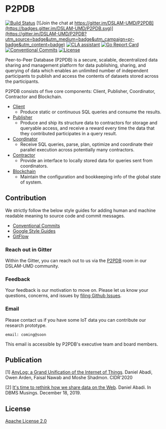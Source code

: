 # P2PDB

[![Build Status](https://travis-ci.org/DSLAM-UMD/P2PDB.svg?branch=develop)](https://travis-ci.org/DSLAM-UMD/P2PDB)
[![Join the chat at https://gitter.im/DSLAM-UMD/P2PDB](https://badges.gitter.im/DSLAM-UMD/P2PDB.svg)](https://gitter.im/DSLAM-UMD/P2PDB?utm_source=badge&utm_medium=badge&utm_campaign=pr-badge&utm_content=badge)
<a href="https://cla-assistant.io/DSLAM-UMD/P2PDB"><img src="https://cla-assistant.io/readme/badge/DSLAM-UMD/P2PDB" alt="CLA assistant" /></a>
[![Go Report Card](https://goreportcard.com/badge/github.com/DSLAM-UMD/P2PDB)](https://goreportcard.com/report/github.com/DSLAM-UMD/P2PDB) [![Conventional Commits](https://img.shields.io/badge/Conventional%20Commits-1.0.0-yellow.svg)](https://conventionalcommits.org)
[![License](https://img.shields.io/badge/license-Apache%202-blue.svg)](LICENSE)

Peer-to-Peer Database (P2PDB) is a secure, scalable, decentralized data sharing and management platform for data publishing, sharing, and querying of data which enables an unlimited number of independent participants to publish and access the contents of datasets stored across the participants.

P2PDB consists of five core components: Client, Publisher, Coordinator, Contractor and Blockchain.

- [Client](/client)
    - Produce static or continuous SQL queries and consume the results.
- [Publisher](/publisher)
    - Produce and ship its structure data to contractors for storage and queryable access, and receive a reward every time the data that they contributed participates in a query result.
- [Coordinator](/coordinator)
    - Receive SQL queries, parse, plan, optimize  and coordinate their parallel execution across potentially many contractors.
- [Contractor](/contractor)
    - Provide an interface to locally stored data for queries sent from coordinators.
- [Blockchain](/blockchain)
    - Maintain the configuration and bookkeeping info of the global state of system.

## Contribution

We strictly follow the below style guides for adding human and machine readable meaning to source code and commit messages.

- [Conventional Commits](https://www.conventionalcommits.org/en/v1.0.0/)
- [Google Style Guides](http://google.github.io/styleguide/)
- [GitFlow](https://datasift.github.io/gitflow/IntroducingGitFlow.html)


### Reach out in Gitter

Within the Gitter, you can reach out to us via the [P2PDB](https://gitter.im/DSLAM-UMD) room in our DSLAM-UMD community.

### Feedback

Your feedback is our motivation to move on. Please let us know your questions, concerns, and issues by [filing Github Issues](https://github.com/DSLAM-UMD/P2PDB/issues).

### Email

Please contact us if you have some IoT data you can contribute our research prototype.

`email: coming@soon`


This email is accessible by P2PDB's executive team and board members.

## Publication

[1] [AnyLog: a Grand Unification of the Internet of Things](http://www.cs.umd.edu/~abadi/papers/anylogAbadiEtAl.pdf). Daniel Abadi, Owen Arden, Faisal Nawab and Moshe Shadmon. CIDR'2020

[2] [It's time to rethink how we share data on the Web](https://dbmsmusings.blogspot.com/2019/12/its-time-to-rethink-how-we-share-data.html). Daniel Abadi. In DBMS Musings. December 18, 2019.

## License

[Apache License 2.0](https://github.com/DSLAM-UMD/P2PDB/blob/master/LICENSE)
